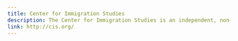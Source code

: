 ```yaml
---
title: Center for Immigration Studies
description: The Center for Immigration Studies is an independent, non-partisan, non-profit research organization founded in 1985. It is the nation's only think tank devoted exclusively to research and policy analysis of the economic, social, demographic, fiscal, and other impacts of immigration on the United States.
link: http://cis.org/
---
```


